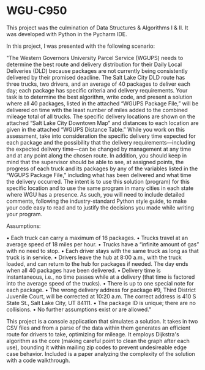 # WGU-C950

This project was the culmination of Data Structures & Algorithms I & II. It was developed with Python in the Pycharm IDE.

In this project, I was presented with the following scenario:

"The Western Governors University Parcel Service (WGUPS) needs to determine the best route and delivery distribution for their Daily Local Deliveries (DLD) because packages are not currently being consistently delivered by their promised deadline. The Salt Lake City DLD route has three trucks, two drivers, and an average of 40 packages to deliver each day; each package has specific criteria and delivery requirements.
Your task is to determine the best algorithm, write code, and present a solution where all 40 packages, listed in the attached “WGUPS Package File,” will be delivered on time with the least number of miles added to the combined mileage total of all trucks. The specific delivery locations are shown on the attached “Salt Lake City Downtown Map” and distances to each location are given in the attached “WGUPS Distance Table.”
While you work on this assessment, take into consideration the specific delivery time expected for each package and the possibility that the delivery requirements—including the expected delivery time—can be changed by management at any time and at any point along the chosen route. In addition, you should keep in mind that the supervisor should be able to see, at assigned points, the progress of each truck and its packages by any of the variables listed in the “WGUPS Package File,” including what has been delivered and what time the delivery occurred.
The intent is to use this solution (program) for this specific location and to use the same program in many cities in each state where WGU has a presence. As such, you will need to include detailed comments, following the industry-standard Python style guide, to make your code easy to read and to justify the decisions you made while writing your program.

Assumptions:

•  Each truck can carry a maximum of 16 packages.
•  Trucks travel at an average speed of 18 miles per hour.
•  Trucks have a “infinite amount of gas” with no need to stop.
•  Each driver stays with the same truck as long as that truck is in service.
•  Drivers leave the hub at 8:00 a.m., with the truck loaded, and can return to the hub for packages if needed. The day ends when all 40 packages have been delivered.
•  Delivery time is instantaneous, i.e., no time passes while at a delivery (that time is factored into the average speed of the trucks).
•  There is up to one special note for each package.
•  The wrong delivery address for package #9, Third District Juvenile Court, will be corrected at 10:20 a.m. The correct address is 410 S State St., Salt Lake City, UT 84111.
•  The package ID is unique; there are no collisions.
•  No further assumptions exist or are allowed."

This project is a console application that simulates a solution. It takes in two CSV files and from a parse of the data within them generates an efficient route for drivers to take, optimizing for mileage. It employs Dijkstra's algorithm as the core (making careful point to clean the graph after each use), bounding it within mailing zip codes to prevent undesireable edge case behavior. Included is a paper analyzing the complexity of the solution with a code walkthrough.

